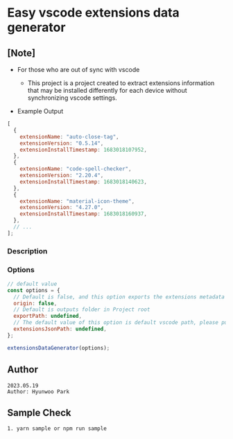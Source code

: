 # Easy vscode extensions data generator

## [Note]

- For those who are out of sync with vscode

  - This project is a project created to extract extensions information that may be installed differently for each device without synchronizing vscode settings.

- Example Output

```javascript
[
  {
    extensionName: "auto-close-tag",
    extensionVersion: "0.5.14",
    extensionInstallTimestamp: 1683018107952,
  },
  {
    extensionName: "code-spell-checker",
    extensionVersion: "2.20.4",
    extensionInstallTimestamp: 1683018140623,
  },
  {
    extensionName: "material-icon-theme",
    extensionVersion: "4.27.0",
    extensionInstallTimestamp: 1683018160937,
  },
  // ...
];
```

### Description

### Options

```javascript
// default value
const options = {
  // Default is false, and this option exports the extensions metadata as it is.
  origin: false,
  // Default is outputs folder in Project root
  exportPath: undefined,
  // The default value of this option is default vscode path, please put your correct path.
  extensionsJsonPath: undefined,
};

extensionsDataGenerator(options);
```

## Author

```
2023.05.19
Author: Hyunwoo Park
```

## Sample Check

```
1. yarn sample or npm run sample
```

#
